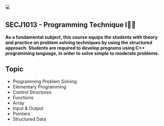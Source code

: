 💻<h2>SECJ1013 - Programming Technique I🧑‍💻</h2>

**As a fundamental subject, this course equips the students with theory and practice on problem solving techniques by using the structured approach. Students are required to develop programs using C++ programming language, in order to solve simple to moderate problems.**


## Topic

- Programming Problem Solving
- Elementary Programming
- Control Structures
- Functions
- Array
- Input & Output
- Pointers
- Structured Data


